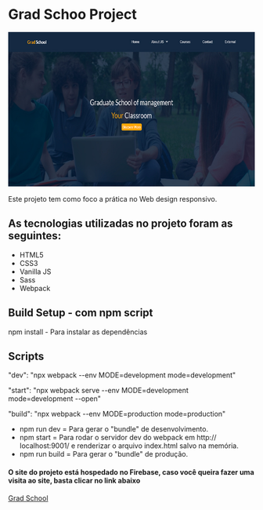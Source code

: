 # Grad Schoo Project

![Site Grad Schoo Project](https://github.com/ArturdaSilvaRezende/Grad-School-Project/blob/master/desktop.jpg)

Este projeto tem como foco a prática no Web design responsivo.

## As tecnologias utilizadas no projeto foram as seguintes:

* HTML5
* CSS3
* Vanilla JS
* Sass
* Webpack

## Build Setup - com npm script

npm install - Para instalar as dependências

## Scripts

"dev": "npx webpack --env MODE=development mode=development"

"start": "npx webpack serve --env MODE=development mode=development --open"

"build": "npx webpack --env MODE=production mode=production"

* npm run dev = Para gerar o "bundle" de desenvolvimento.
* npm start = Para rodar o servidor dev do webpack em http:// localhost:9001/ e renderizar o arquivo index.html salvo na memória.
* npm run build = Para gerar o "bundle" de produção.

#### O site do projeto está hospedado no Firebase, caso você queira fazer uma visita ao site, basta clicar no link abaixo

<a href="https://projeto-grad-school-3e43a.web.app/" target="_blank">Grad School</a>
